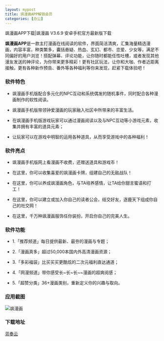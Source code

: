 ```yaml
---
layout: mypost
title: 飒漫画APP解锁会员
categories: [办公]
---
```


飒漫画APP下载|飒漫画 V3.6.9 安卓手机官方最新版下载

**飒漫画APP**是一款主打漫画在线阅读的软件，界面简洁清爽，汇集海量精选漫画，内容丰富，种类繁多，囊括悬疑、热血、玄幻、都市、恋爱、少女等，满足不同偏好的用户浏览！搭配弹幕、评论功能，让你随时都能任性吐槽，或者发现其他漫友发送的神评论，为你带来更多精彩！更有社区玩法，让你和大咖、作者近距离接触，更有各种新作预告、番外等各种福利等你来发现，赶紧下载体验吧！

### 软件特色

* 飒漫画手机版配合多元化的NPC互动和系统偶发的随机事件，同时配合各种漫画制作的软性阅读。

* 飒漫画手机版带领钟爱漫画的玩家融入社区中所带来的丰富生活。

* 在飒漫画手机版游戏玩家可以通过漫画阅读以及与NPC互动等小游戏元素，收集并拥有丰富的道具元素；

* 让玩家可以在游戏中明智的运用各种道具，从而享受游戏中的各种福利！

### 软件亮点

* 飒漫画手机版网上看漫画不收费，还赠送道具和游戏币！

* 在这里，你可以收集喜爱的飒漫画卡牌，组建自己的无敌战队！

* 在这里，你可以养成飒漫画角色，与TA培养感情，让TA给你甜言蜜语和打工！

* 在这里，你可以建立或加入你自己的读者公会，结交好友，逐鹿天下组成你自己的社交网！

* 在这里，千万种飒漫画服饰任你装扮，开启你自己的完美人生。

### 软件功能

- 1.「推荐频道」每日提供最新、最夯的漫画与专题；

- 2.「漫画真多」超过50,000本国内外高清漫画资源；

- 3.「多彩福袋」比买买买更酷炫的二次元福利直达通道；

- 4.「网漫频道」带你感受长~长~长~~漫画的超爽阅感；

- 5.「超赞分类」36+漫画类别，重新定义你的兴趣与取向。

### 应用截图

![飒漫画](https://mrxmgzh.oss-cn-beijing.aliyuncs.com/img/飒漫画.jpg)


### 下载地址

[蓝奏云](https://boqiang.lanzouy.com/ix7Ju1hc65he)
